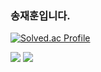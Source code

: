 ### 송재훈입니다.

[![Solved.ac Profile](http://mazassumnida.wtf/api/v2/generate_badge?boj=dlffpqms4)](https://solved.ac/백준아이디/)


<img src="https://img.shields.io/badge/Spring-6DB33F?style=for-the-badge&logo=Spring&logoColor=white">
<img src="https://img.shields.io/badge/Spring Boot-6DB33F?style=for-the-badge&logo=Spring Boot&logoColor=white">
